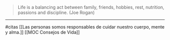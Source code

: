 >Life is a balancing act between family, friends, hobbies, rest, nutrition, passions and discipline. (Joe Rogan)

---
#citas [[Las personas somos responsables de cuidar nuestro cuerpo, mente y alma.]]
[[MOC Consejos de Vida]]